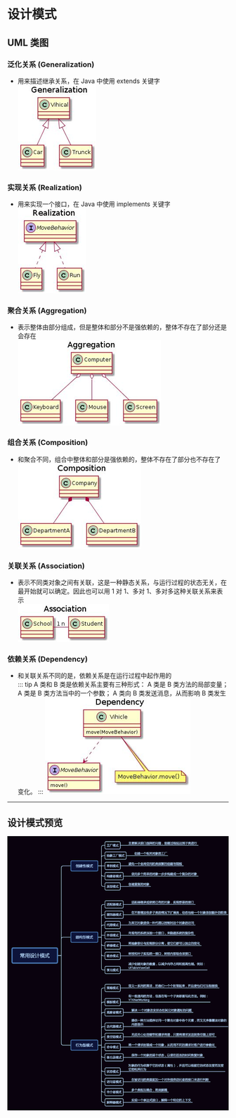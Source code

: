 # 设计模式

## UML 类图

### 泛化关系 (Generalization)

- 用来描述继承关系，在 Java 中使用 extends 关键字<br>
  ![泛化关系](../.vuepress/public/umlfanhuaguanxi.jpg)

### 实现关系 (Realization)

- 用来实现一个接口，在 Java 中使用 implements 关键字<br>
  ![实现关系](../.vuepress/public/umlshixianguanxi.jpg)

### 聚合关系 (Aggregation)

- 表示整体由部分组成，但是整体和部分不是强依赖的，整体不存在了部分还是会存在<br>
  ![聚合关系](../.vuepress/public/umljuheguanxi.jpg)

### 组合关系 (Composition)

- 和聚合不同，组合中整体和部分是强依赖的，整体不存在了部分也不存在了<br>
  ![组合关系](../.vuepress/public/umlzuheguanxi.jpg)

### 关联关系 (Association)

- 表示不同类对象之间有关联，这是一种静态关系，与运行过程的状态无关，在最开始就可以确定。因此也可以用 1 对 1、多对 1、多对多这种关联关系来表示<br>
  ![关联关系](../.vuepress/public/umlguanlianguanxi.jpg)

### 依赖关系 (Dependency)

- 和关联关系不同的是，依赖关系是在运行过程中起作用的<br>
  ::: tip A 类和 B 类是依赖关系主要有三种形式：
  A 类是 B 类方法的局部变量；
  A 类是 B 类方法当中的一个参数；
  A 类向 B 类发送消息，从而影响 B 类发生变化。
  :::
  ![依赖关系](../.vuepress/public/umlyilaiguanxi.jpg)

---

## 设计模式预览

![设计模式预览](../.vuepress/public/shejimoshiyulan.jpg)










<comment-comment/>